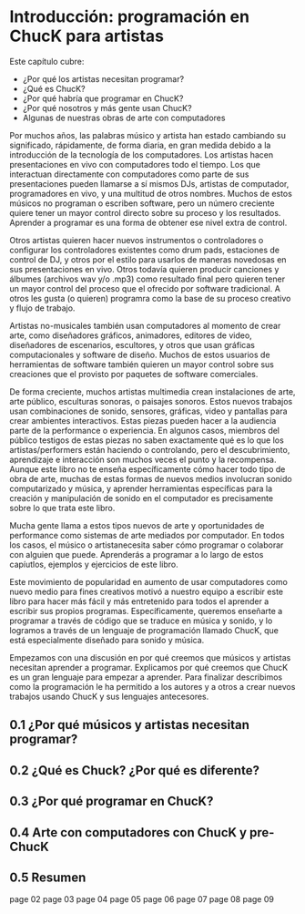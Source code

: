 # Introducción: programación en ChucK para artistas

Este capítulo cubre:
* ¿Por qué los artistas necesitan programar?
* ¿Qué es ChucK?
* ¿Por qué habría que programar en ChucK?
* ¿Por qué nosotros y más gente usan ChucK?
* Algunas de nuestras obras de arte con computadores

Por muchos años, las palabras músico y artista han estado cambiando su significado, rápidamente, de forma diaria, en gran medida debido a la introducción de la tecnología de los computadores. Los artistas hacen presentaciones en vivo con computadores todo el tiempo. Los que interactuan directamente con computadores como parte de sus presentaciones pueden llamarse a sí mismos DJs, artistas de computador, programadores en vivo, y una multitud de otros nombres. Muchos de estos músicos no programan o escriben software, pero un número creciente quiere tener un mayor control directo sobre su proceso y los resultados. Aprender a programar es una forma de obtener ese nivel extra de control.

Otros artistas quieren hacer nuevos instrumentos o controladores o configurar los controladores existentes como drum pads, estaciones de control de DJ, y otros por el estilo para usarlos de maneras novedosas en sus presentaciones en vivo. Otros todavía quieren producir canciones y álbumes (archivos wav y/o .mp3) como resultado final pero quieren tener un mayor control del proceso que el ofrecido por software tradicional. A otros les gusta (o quieren) programra como la base de su proceso creativo y flujo de trabajo.

Artistas no-musicales también usan computadores al momento de crear arte, como diseñadores gráficos, animadores, editores de video, diseñadores de escenarios, escultores, y otros que usan gráficas computacionales y software de diseño. Muchos de estos usuarios de herramientas de software también quieren un mayor control sobre sus creaciones que el provisto por paquetes de software comerciales.

De forma creciente, muchos artistas multimedia crean instalaciones de arte, arte público, esculturas sonoras, o paisajes sonoros. Estos nuevos trabajos usan combinaciones de sonido, sensores, gráficas, video y pantallas para crear ambientes interactivos. Estas piezas pueden hacer a la audiencia parte de la performance o experiencia. En algunos casos, miembros del público testigos de estas piezas no saben exactamente qué es lo que los artistas/performers están haciendo o controlando, pero el descubrimiento, aprendizaje e interacción son muchos veces el punto y la recompensa. Aunque este libro no te enseña específicamente cómo hacer todo tipo de obra de arte, muchas de estas formas de nuevos medios involucran sonido computarizado y música, y aprender herramientas específicas para la creación y manipulación de sonido en el computador es precisamente sobre lo que trata este libro.

Mucha gente llama a estos tipos nuevos de arte y oportunidades de performance como sistemas de arte mediados por computador. En todos los casos, el músico o artistanecesita saber cómo programar o colaborar con alguien que puede. Aprenderás a programar a lo largo de estos capíutlos, ejemplos y ejercicios de este libro.

Este movimiento de popularidad en aumento de usar computadores como nuevo medio para fines creativos motivó a nuestro equipo a escribir este libro para hacer más fácil y más entretenido para todos el aprender a escribir sus propios programas. Específicamente, queremos enseñarte a programar a través de código que se traduce en música y sonido, y lo logramos a través de un lenguaje de programación llamado ChucK, que está especialmente diseñado para sonido y música.

Empezamos con una discusión en por qué creemos que músicos y artistas necesitan aprender a programar. Explicamos por qué creemos que ChucK es un gran lenguaje para empezar a aprender. Para finalizar describimos como la programación le ha permitido a los autores y a otros a crear nuevos trabajos usando ChucK y sus lenguajes antecesores.

## 0.1 ¿Por qué músicos y artistas necesitan programar?

## 0.2 ¿Qué es Chuck? ¿Por qué es diferente?

## 0.3 ¿Por qué programar en ChucK?

## 0.4 Arte con computadores con ChucK y pre-ChucK

## 0.5 Resumen

page 02
page 03
page 04
page 05
page 06
page 07
page 08
page 09
